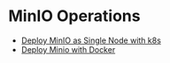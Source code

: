 # MinIO Operations

- [Deploy MinIO as Single Node with k8s](https://github.com/ContainerTalks/Minio/blob/main/k8s/single-node/DeployMinioSingleNodeWithK8s.md#deploy-minio-as-single-node-with-k8s)
- [Deploy Minio with Docker]()

